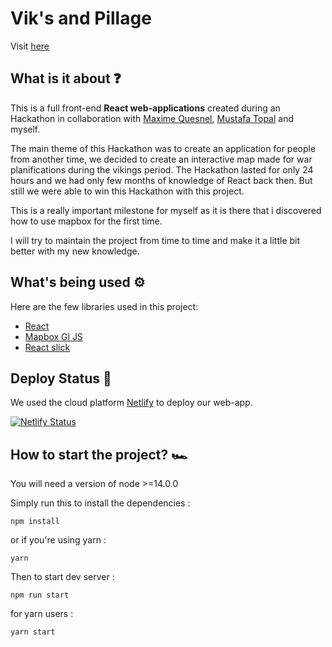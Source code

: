 # Vik's and Pillage 

Visit [here](https://viks-and-pillage.netlify.app/) 

## What is it about ❓

This is a full front-end **React web-applications** created during an Hackathon in collaboration with [Maxime Quesnel](https://github.com/Maxime-Quesnel), [Mustafa Topal](https://github.com/MustafaTopal28) and myself.

The main theme of this Hackathon was to create an application for people from another time, we decided to create an interactive map made for war planifications during the vikings period. The Hackathon lasted for only 24 hours and we had only few months of knowledge of React back then. But still we were able to win this Hackathon with this project.

This is a really important milestone for myself as it is there that i discovered how to use mapbox for the first time.

I will try to maintain the project from time to time and make it a little bit better with my new knowledge.

## What's being used ⚙️

Here are the few libraries used in this project:

- [React](https://reactjs.org/docs/getting-started.html)
- [Mapbox Gl JS](https://docs.mapbox.com/mapbox-gl-js/guides/)
- [React slick](https://react-slick.neostack.com/)

## Deploy Status 🚀

We used the cloud platform [Netlify](https://www.netlify.com/) to deploy our web-app.

[![Netlify Status](https://api.netlify.com/api/v1/badges/72a76cf8-2635-4c72-a4f2-ca68af0e4afb/deploy-status)](https://app.netlify.com/sites/viks-and-pillage/deploys)

## How to start the project? 🏎

You will need a version of node >=14.0.0

Simply run this to install the dependencies :

```
npm install
```

or if you're using yarn :

```
yarn
```

Then to start dev server :

```
npm run start
```

for yarn users :

```
yarn start
```
